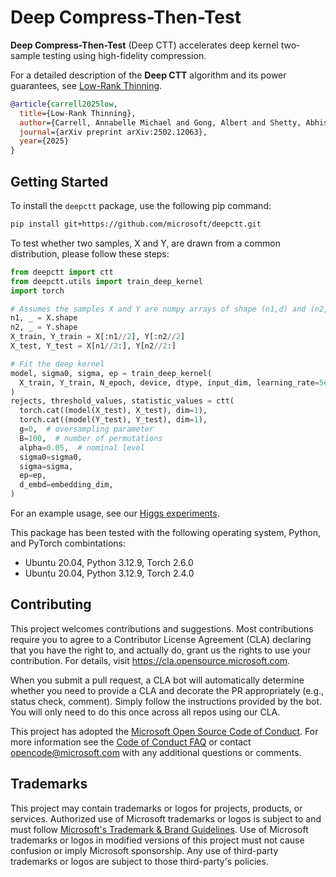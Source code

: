 # Deep Compress-Then-Test

**Deep Compress-Then-Test** (Deep CTT) accelerates deep kernel two-sample testing using high-fidelity compression.

For a detailed description of the **Deep CTT** algorithm and its power guarantees, see [Low-Rank Thinning](https://arxiv.org/pdf/2502.12063).

```bibtex
@article{carrell2025low,
  title={Low-Rank Thinning},
  author={Carrell, Annabelle Michael and Gong, Albert and Shetty, Abhishek and Dwivedi, Raaz and Mackey, Lester},
  journal={arXiv preprint arXiv:2502.12063},
  year={2025}
}
```

## Getting Started

To install the `deepctt` package, use the following pip command:

```bash
pip install git+https://github.com/microsoft/deepctt.git
```

To test whether two samples, X and Y, are drawn from a common distribution, please follow these steps:

```python
from deepctt import ctt
from deepctt.utils import train_deep_kernel
import torch

# Assumes the samples X and Y are numpy arrays of shape (n1,d) and (n2,d), respectively
n1, _ = X.shape
n2, _ = Y.shape
X_train, Y_train = X[:n1//2], Y[:n2//2]
X_test, Y_test = X[n1//2:], Y[n2//2:]

# Fit the deep kernel
model, sigma0, sigma, ep = train_deep_kernel(
  X_train, Y_train, N_epoch, device, dtype, input_dim, learning_rate=5e-5, hidden_dim=20, embedding_dim=20
)
rejects, threshold_values, statistic_values = ctt(
  torch.cat((model(X_test), X_test), dim=1),
  torch.cat((model(Y_test), Y_test), dim=1),
  g=0,  # oversampling parameter
  B=100,  # number of permutations
  alpha=0.05,  # nominal level
  sigma0=sigma0,
  sigma=sigma,
  ep=ep,
  d_embd=embedding_dim,
)
```

For an example usage, see our [Higgs experiments](./examples/higgs/README.md).

This package has been tested with the following operating system, Python, and PyTorch combintations:
- Ubuntu 20.04, Python 3.12.9, Torch 2.6.0
- Ubuntu 20.04, Python 3.12.9, Torch 2.4.0

## Contributing

This project welcomes contributions and suggestions.  Most contributions require you to agree to a
Contributor License Agreement (CLA) declaring that you have the right to, and actually do, grant us
the rights to use your contribution. For details, visit https://cla.opensource.microsoft.com.

When you submit a pull request, a CLA bot will automatically determine whether you need to provide
a CLA and decorate the PR appropriately (e.g., status check, comment). Simply follow the instructions
provided by the bot. You will only need to do this once across all repos using our CLA.

This project has adopted the [Microsoft Open Source Code of Conduct](https://opensource.microsoft.com/codeofconduct/).
For more information see the [Code of Conduct FAQ](https://opensource.microsoft.com/codeofconduct/faq/) or
contact [opencode@microsoft.com](mailto:opencode@microsoft.com) with any additional questions or comments.

## Trademarks

This project may contain trademarks or logos for projects, products, or services. Authorized use of Microsoft
trademarks or logos is subject to and must follow
[Microsoft's Trademark & Brand Guidelines](https://www.microsoft.com/en-us/legal/intellectualproperty/trademarks/usage/general).
Use of Microsoft trademarks or logos in modified versions of this project must not cause confusion or imply Microsoft sponsorship.
Any use of third-party trademarks or logos are subject to those third-party's policies.
